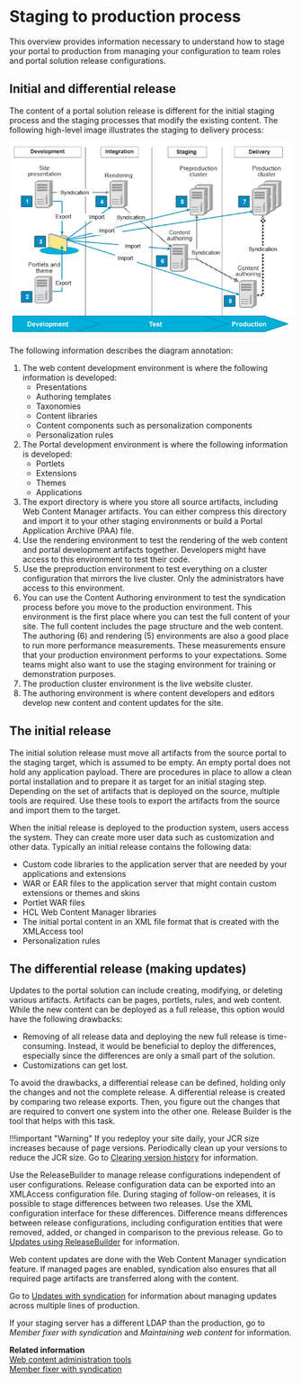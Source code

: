 # Staging to production process

This overview provides information necessary to understand how to stage your portal to production from managing your configuration to team roles and portal solution release configurations.

## Initial and differential release

The content of a portal solution release is different for the initial staging process and the staging processes that modify the existing content. The following high-level image illustrates the staging to delivery process:

![High-level diagram of the portal configuration management during the different stages to production.](../overview_of_staging_to_prod/_img/stage-to-production.jpeg)

The following information describes the diagram annotation:

1.  The web content development environment is where the following information is developed:
    -   Presentations
    -   Authoring templates
    -   Taxonomies
    -   Content libraries
    -   Content components such as personalization components
    -   Personalization rules
2.  The Portal development environment is where the following information is developed:
    -   Portlets
    -   Extensions
    -   Themes
    -   Applications
3.  The export directory is where you store all source artifacts, including Web Content Manager artifacts. You can either compress this directory and import it to your other staging environments or build a Portal Application Archive (PAA) file.
4.  Use the rendering environment to test the rendering of the web content and portal development artifacts together. Developers might have access to this environment to test their code.
5.  Use the preproduction environment to test everything on a cluster configuration that mirrors the live cluster. Only the administrators have access to this environment.
6.  You can use the Content Authoring environment to test the syndication process before you move to the production environment. This environment is the first place where you can test the full content of your site. The full content includes the page structure and the web content. The authoring (6) and rendering (5) environments are also a good place to run more performance measurements. These measurements ensure that your production environment performs to your expectations. Some teams might also want to use the staging environment for training or demonstration purposes.
7.  The production cluster environment is the live website cluster.
8.  The authoring environment is where content developers and editors develop new content and content updates for the site.

## The initial release

The initial solution release must move all artifacts from the source portal to the staging target, which is assumed to be empty. An empty portal does not hold any application payload. There are procedures in place to allow a clean portal installation and to prepare it as target for an initial staging step. Depending on the set of artifacts that is deployed on the source, multiple tools are required. Use these tools to export the artifacts from the source and import them to the target.

When the initial release is deployed to the production system, users access the system. They can create more user data such as customization and other data. Typically an initial release contains the following data:

-   Custom code libraries to the application server that are needed by your applications and extensions
-   WAR or EAR files to the application server that might contain custom extensions or themes and skins
-   Portlet WAR files
-   HCL Web Content Manager libraries
-   The initial portal content in an XML file format that is created with the XMLAccess tool
-   Personalization rules

## The differential release (making updates)

Updates to the portal solution can include creating, modifying, or deleting various artifacts. Artifacts can be pages, portlets, rules, and web content. While the new content can be deployed as a full release, this option would have the following drawbacks:

-   Removing of all release data and deploying the new full release is time-consuming. Instead, it would be beneficial to deploy the differences, especially since the differences are only a small part of the solution.
-   Customizations can get lost.

To avoid the drawbacks, a differential release can be defined, holding only the changes and not the complete release. A differential release is created by comparing two release exports. Then, you figure out the changes that are required to convert one system into the other one. Release Builder is the tool that helps with this task.

!!!important "Warning"
    If you redeploy your site daily, your JCR size increases because of page versions. Periodically clean up your versions to reduce the JCR size. Go to [Clearing version history](../../../../manage_content/wcm_configuration/wcm_adm_tools/wcm_admin_clear_versions.md) for information.

Use the ReleaseBuilder to manage release configurations independent of user configurations. Release configuration data can be exported into an XMLAccess configuration file. During staging of follow-on releases, it is possible to stage differences between two releases. Use the XML configuration interface for these differences. Difference means differences between release configurations, including configuration entities that were removed, added, or changed in comparison to the previous release. Go to [Updates using ReleaseBuilder](../../../../extend_dx/development_tools/portal_admin_tools/releasebuilder/index.md) for information.

Web content updates are done with the Web Content Manager syndication feature. If managed pages are enabled, syndication also ensures that all required page artifacts are transferred along with the content.

Go to [Updates with syndication](../../staging_to_production/updates_with_syndication/index.md) for information about managing updates across multiple lines of production.

If your staging server has a different LDAP than the production, go to *Member fixer with syndication* and *Maintaining web content* for information.

**Related information**  
[Web content administration tools](../../../../manage_content/wcm_configuration/wcm_adm_tools/index.md)<br>
[Member fixer with syndication](../../../../manage_content/wcm_configuration/wcm_adm_tools/wcm_member_fixer/wcm_admin_member-fixer_synd.md)

